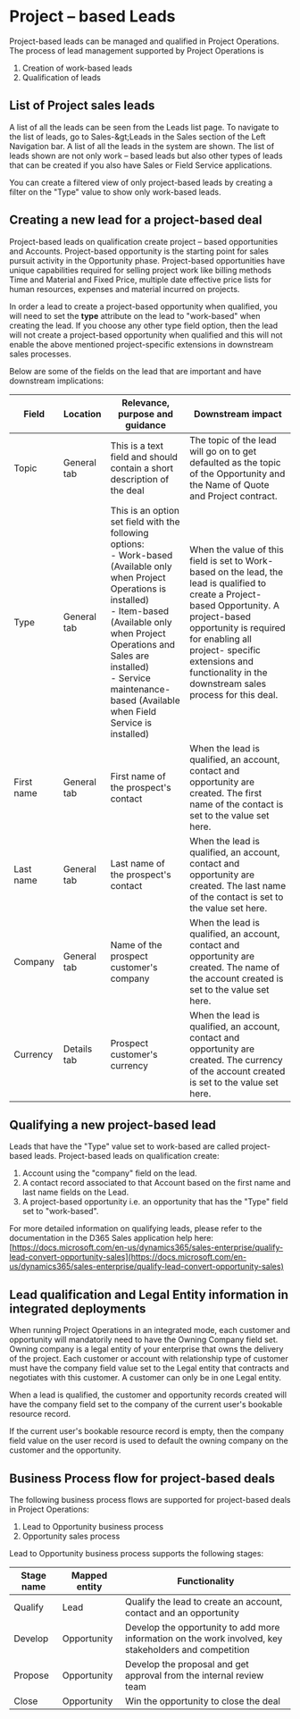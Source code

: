 
# Project – based Leads

Project-based leads can be managed and qualified in Project Operations. The process of lead management supported by Project Operations is

1. Creation of work-based leads
2. Qualification of leads

## List of Project sales leads

A list of all the leads can be seen from the Leads list page. To navigate to the list of leads, go to Sales-\&gt;Leads in the Sales section of the Left Navigation bar. A list of all the leads in the system are shown. The list of leads shown are not only work – based leads but also other types of leads that can be created if you also have Sales or Field Service applications.

You can create a filtered view of only project-based leads by creating a filter on the &quot;Type&quot; value to show only work-based leads.

## Creating a new lead for a project-based deal

Project-based leads on qualification create project – based opportunities and Accounts. Project-based opportunity is the starting point for sales pursuit activity in the Opportunity phase. Project-based opportunities have unique capabilities required for selling project work like billing methods Time and Material and Fixed Price, multiple date effective price lists for human resources, expenses and material incurred on projects.

In order a lead to create a project-based opportunity when qualified, you will need to set the **type** attribute on the lead to &quot;work-based&quot; when creating the lead. If you choose any other type field option, then the lead will not create a project-based opportunity when qualified and this will not enable the above mentioned project-specific extensions in downstream sales processes.

Below are some of the fields on the lead that are important and have downstream implications:

| **Field** | **Location** | **Relevance, purpose and guidance** | **Downstream impact** |
| --- | --- | --- | --- |
| Topic | General tab | This is a text field and should contain a short description of the deal | The topic of the lead will go on to get defaulted as the topic of the Opportunity and the Name of Quote and Project contract. |
| Type | General tab | This is an option set field with the following options:</br>- Work-based (Available only when Project Operations is installed)</br>- Item-based (Available only when Project Operations and Sales are installed)</br>- Service maintenance-based (Available when Field Service is installed) | When the value of this field is set to Work-based on the lead, the lead is qualified to create a Project-based Opportunity. A project-based opportunity is required for enabling all project- specific extensions and functionality in the downstream sales process for this deal. |
| First name | General tab | First name of the prospect&#39;s contact | When the lead is qualified, an account, contact and opportunity are created. The first name of the contact is set to the value set here. |
| Last name | General tab | Last name of the prospect&#39;s contact | When the lead is qualified, an account, contact and opportunity are created. The last name of the contact is set to the value set here. |
| Company | General tab | Name of the prospect customer&#39;s company | When the lead is qualified, an account, contact and opportunity are created. The name of the account created is set to the value set here. |
| Currency | Details tab | Prospect customer&#39;s currency | When the lead is qualified, an account, contact and opportunity are created. The currency of the account created is set to the value set here. |

## Qualifying a new project-based lead

Leads that have the &quot;Type&quot; value set to work-based are called project-based leads. Project-based leads on qualification create:

1. Account using the &quot;company&quot; field on the lead.
2. A contact record associated to that Account based on the first name and last name fields on the Lead.
3. A project-based opportunity i.e. an opportunity that has the &quot;Type&quot; field set to &quot;work-based&quot;.

For more detailed information on qualifying leads, please refer to the documentation in the D365 Sales application help here:[https://docs.microsoft.com/en-us/dynamics365/sales-enterprise/qualify-lead-convert-opportunity-sales](https://docs.microsoft.com/en-us/dynamics365/sales-enterprise/qualify-lead-convert-opportunity-sales)

## Lead qualification and Legal Entity information in integrated deployments

When running Project Operations in an integrated mode, each customer and opportunity will mandatorily need to have the Owning Company field set. Owning company is a legal entity of your enterprise that owns the delivery of the project. Each customer or account with relationship type of customer must have the company field value set to the Legal entity that contracts and negotiates with this customer. A customer can only be in one Legal entity.

When a lead is qualified, the customer and opportunity records created will have the company field set to the company of the current user&#39;s bookable resource record.

If the current user&#39;s bookable resource record is empty, then the company field value on the user record is used to default the owning company on the customer and the opportunity.

## Business Process flow for project-based deals

The following business process flows are supported for project-based deals in Project Operations:

1. Lead to Opportunity business process
2. Opportunity sales process

Lead to Opportunity business process supports the following stages:

| Stage name | Mapped entity | Functionality |
| --- | --- | --- |
| Qualify | Lead | Qualify the lead to create an account, contact and an opportunity |
| Develop | Opportunity | Develop the opportunity to add more information on the work involved, key stakeholders and competition |
| Propose | Opportunity | Develop the proposal and get approval from the internal review team |
| Close | Opportunity | Win the opportunity to close the deal |
